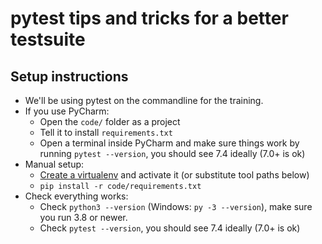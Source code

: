 # pytest tips and tricks for a better testsuite

## Setup instructions

- We'll be using pytest on the commandline for the training.
- If you use PyCharm:
    - Open the `code/` folder as a project
    - Tell it to install `requirements.txt`
    - Open a terminal inside PyCharm and make sure things work by running
      `pytest --version`, you should see 7.4 ideally (7.0+ is ok)
- Manual setup:
    - [Create a virtualenv](https://chriswarrick.com/blog/2018/09/04/python-virtual-environments/) and activate it (or substitute tool paths below)
    - `pip install -r code/requirements.txt`
- Check everything works:
    - Check `python3 --version` (Windows: `py -3 --version`), make sure you run 3.8 or newer.
    - Check `pytest --version`, you should see 7.4 ideally (7.0+ is ok)
